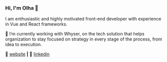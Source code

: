 ### Hi, I'm Olha 👋

I am enthusiastic and highly motivated front-end developer with experience in
Vue and React frameworks.


🔭 I’m currently working with Whyser, on the tech solution that helps organization to stay focused on strategy in every stage of the process, from idea to execution.

🏡 [website][website] **|** 
👔 [linkedin][linkedin]

[website]: olkaa.github.io/
[linkedin]: linkedin.com/in/olha-afanasieva/
